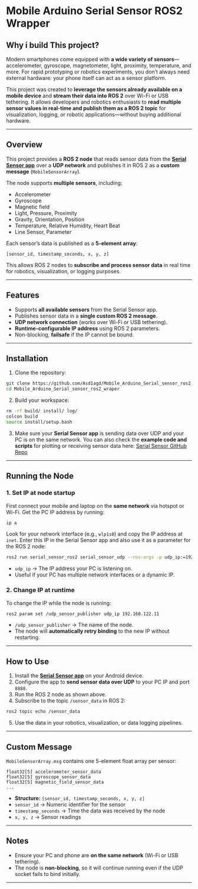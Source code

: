 # Mobile Arduino Serial Sensor ROS2 Wrapper

## Why i build This project?

Modern smartphones come equipped with **a wide variety of sensors**—accelerometer, gyroscope, magnetometer, light, proximity, temperature, and more. For rapid prototyping or robotics experiments, you don’t always need external hardware: your phone itself can act as a sensor platform.

This project was created to **leverage the sensors already available on a mobile device** and **stream their data into ROS 2** over Wi-Fi or USB tethering. It allows developers and robotics enthusiasts to **read multiple sensor values in real-time and publish them as a ROS 2 topic** for visualization, logging, or robotic applications—without buying additional hardware.

---

## Overview

This project provides a **ROS 2 node** that reads sensor data from the **[Serial Sensor app](https://play.google.com/store/apps/details?id=com.karl.serialsensor)** over a **UDP network** and publishes it in ROS 2 as a **custom message** (`MobileSensorArray`).

The node supports **multiple sensors**, including:

* Accelerometer
* Gyroscope
* Magnetic field
* Light, Pressure, Proximity
* Gravity, Orientation, Position
* Temperature, Relative Humidity, Heart Beat
* Line Sensor, Parameter

Each sensor’s data is published as a **5-element array**:

```
[sensor_id, timestamp_seconds, x, y, z]
```

This allows ROS 2 nodes to **subscribe and process sensor data** in real time for robotics, visualization, or logging purposes.

---

## Features

* Supports **all available sensors** from the Serial Sensor app.
* Publishes sensor data in a **single custom ROS 2 message**.
* **UDP network connection** (works over Wi-Fi or USB tethering).
* **Runtime-configurable IP address** using ROS 2 parameters.
* Non-blocking, **failsafe** if the IP cannot be bound.

---

## Installation

1. Clone the repository:

```bash
git clone https://github.com/Asd1agd/Mobile_Arduino_Serial_sensor_ros2_wraper.git
cd Mobile_Arduino_Serial_sensor_ros2_wraper
```

2. Build your workspace:

```bash
rm -rf build/ install/ log/
colcon build
source install/setup.bash
```

3. Make sure your **Serial Sensor app** is sending data over UDP and your PC is on the same network. You can also check the **example code and scripts** for plotting or receiving sensor data here: [Serial Sensor GitHub Repo](https://github.com/SerialSensor/HowToReadAndPlotSensorData/tree/main)

---

## Running the Node

### 1. Set IP at node startup

First connect your mobile and laptop on the **same network** via hotspot or Wi-Fi. Get the PC IP address by running:

```bash
ip a
```

Look for your network interface (e.g., `wlp1s0`) and copy the IP address at `inet`. Enter this IP in the Serial Sensor app and also use it as a parameter for the ROS 2 node:

```bash
ros2 run serial_sensor_ros2 serial_sensor_udp --ros-args -p udp_ip:=192.168.122.11
```

* `udp_ip` → The IP address your PC is listening on.
* Useful if your PC has multiple network interfaces or a dynamic IP.

### 2. Change IP at runtime

To change the IP while the node is running:

```bash
ros2 param set /udp_sensor_publisher udp_ip 192.168.122.11
```

* `/udp_sensor_publisher` → The name of the node.
* The node will **automatically retry binding** to the new IP without restarting.

---

## How to Use

1. Install the **[Serial Sensor app](https://play.google.com/store/apps/details?id=com.karl.serialsensor)** on your Android device.
2. Configure the app to **send sensor data over UDP** to your PC IP and port `8888`.
3. Run the ROS 2 node as shown above.
4. Subscribe to the topic `/sensor_data` in ROS 2:

```bash
ros2 topic echo /sensor_data
```

5. Use the data in your robotics, visualization, or data logging pipelines.

---

## Custom Message

`MobileSensorArray.msg` contains one 5-element float array per sensor:

```
float32[5] accelerometer_sensor_data
float32[5] gyroscope_sensor_data
float32[5] magnetic_field_sensor_data
...
```

* **Structure:** `[sensor_id, timestamp_seconds, x, y, z]`
* `sensor_id` → Numeric identifier for the sensor
* `timestamp_seconds` → Time the data was received by the node
* `x, y, z` → Sensor readings

---

## Notes

* Ensure your PC and phone are **on the same network** (Wi-Fi or USB tethering).
* The node is **non-blocking**, so it will continue running even if the UDP socket fails to bind initially.

---


